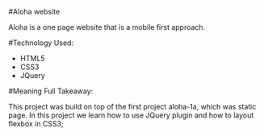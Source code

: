 #Aloha website

Aloha is a one page website that is a mobile first approach. 

#Technology Used:
* HTML5
* CSS3 
* JQuery 

#Meaning Full Takeaway:

This project was build on top of the first project aloha-1a, which was static page. In this project we learn how to use JQuery plugin and how to layout flexbox in CSS3;


